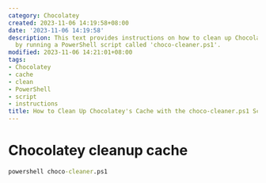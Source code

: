 ```yaml
---
category: Chocolatey
created: 2023-11-06 14:19:58+08:00
date: '2023-11-06 14:19:58'
description: This text provides instructions on how to clean up Chocolatey's cache
  by running a PowerShell script called 'choco-cleaner.ps1'.
modified: 2023-11-06 14:21:01+08:00
tags:
- Chocolatey
- cache
- clean
- PowerShell
- script
- instructions
title: How to Clean Up Chocolatey's Cache with the choco-cleaner.ps1 Script
---
```


# Chocolatey cleanup cache

```cmd
powershell choco-cleaner.ps1
```

